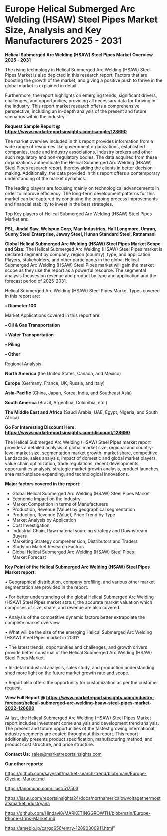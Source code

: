 # Europe Helical Submerged Arc Welding (HSAW) Steel Pipes Market Size, Analysis and Key Manufacturers 2025 - 2031

<Strong> Helical Submerged Arc Welding (HSAW) Steel Pipes Market Overview 2025 - 2031</strong>

The rising technology in Helical Submerged Arc Welding (HSAW) Steel Pipes Market is also depicted in this research report. Factors that are boosting the growth of the market, and giving a positive push to thrive in the global market is explained in detail.

Furthermore, the report highlights on emerging trends, significant drivers, challenges, and opportunities, providing all necessary data for thriving in the industry. This report market research offers a comprehensive perspective, including an in-depth analysis of the present and future scenarios within the industry.

<strong>Request Sample Report @ <a href=https://www.marketreportsinsights.com/sample/128690>https://www.marketreportsinsights.com/sample/128690</a></strong>

The market overview included in this report provides information from a wide range of resources like government organizations, established companies, trade and industry associations, industry brokers and other such regulatory and non-regulatory bodies. The data acquired from these organizations authenticate the Helical Submerged Arc Welding (HSAW) Steel Pipes research report, thereby aiding the clients in better decision making. Additionally, the data provided in this report offers a contemporary understanding of the market dynamics.

The leading players are focusing mainly on technological advancements in order to improve efficiency. The long-term development patterns for this market can be captured by continuing the ongoing process improvements and financial stability to invest in the best strategies.

Top Key players of Helical Submerged Arc Welding (HSAW) Steel Pipes Market are:

<strong>PSL, Jindal Saw, Welspun Corp, Man Industries, Hall Longmore, Umran, Sunny Steel Enterprise, Jaway Steel, Hunan Standard Steel, Ratnamani</strong>

<strong><b>Global Helical Submerged Arc Welding (HSAW) Steel Pipes Market Scope and Size:</b></strong>
The Helical Submerged Arc Welding (HSAW) Steel Pipes market is declared segment by company, region (country), type, and application. Players, stakeholders, and other participants in the global Helical Submerged Arc Welding (HSAW) Steel Pipes market will gain the market scope as they use the report as a powerful resource. The segmental analysis focuses on revenue and product by type and application and the forecast period of 2025-2031.

Helical Submerged Arc Welding (HSAW) Steel Pipes Market Types covered in this report are:

<strong>• Diameter 100</strong>

Market Applications covered in this report are:

<strong>• Oil & Gas Transportation

• Water Transportation

• Piling

• Other</strong> 

Regional Analysis

<strong>North America</strong> (the United States, Canada, and Mexico)

<strong>Europe</strong> (Germany, France, UK, Russia, and Italy)

<strong>Asia-Pacific</strong> (China, Japan, Korea, India, and Southeast Asia)

<strong>South America</strong> (Brazil, Argentina, Colombia, etc.)

<strong>The Middle East and Africa</strong> (Saudi Arabia, UAE, Egypt, Nigeria, and South Africa)

<strong>Go For Interesting Discount Here: <a href=https://www.marketreportsinsights.com/discount/128690>https://www.marketreportsinsights.com/discount/128690</a></strong>

The Helical Submerged Arc Welding (HSAW) Steel Pipes market report provides a detailed analysis of global market size, regional and country-level market size, segmentation market growth, market share, competitive Landscape, sales analysis, impact of domestic and global market players, value chain optimization, trade regulations, recent developments, opportunities analysis, strategic market growth analysis, product launches, area marketplace expanding, and technological innovations.

<strong><b>Major factors covered in the report:</b></strong>
<ul>
  <li>Global Helical Submerged Arc Welding (HSAW) Steel Pipes Market </li>
  <li>Economic Impact on the Industry</li>
  <li>Market Competition in terms of Manufacturers</li>
  <li>Production, Revenue (Value) by geographical segmentation</li>
  <li>Production, Revenue (Value), Price Trend by Type</li>
  <li>Market Analysis by Application</li>
  <li>Cost Investigation</li>
  <li>Industrial Chain, Raw material sourcing strategy and Downstream Buyers</li>
  <li>Marketing Strategy comprehension, Distributors and Traders</li>
  <li>Study on Market Research Factors</li>
  <li>Global Helical Submerged Arc Welding (HSAW) Steel Pipes Market Forecast</li>
</ul>

<strong><b>Key Point of the Helical Submerged Arc Welding (HSAW) Steel Pipes Market report:</b></strong>

• Geographical distribution, company profiling, and various other market segmentation are provided in the report.

• For better understanding of the global Helical Submerged Arc Welding (HSAW) Steel Pipes market status, the accurate market valuation which comprises of size, share, and revenue are also covered.

• Analysis of the competitive dynamic factors better extrapolate the complete market overview

• What will be the size of the emerging Helical Submerged Arc Welding (HSAW) Steel Pipes market in 2031?

• The latest trends, opportunities and challenges, and growth drivers provide better construal of the Helical Submerged Arc Welding (HSAW) Steel Pipes Market.

• In-detail industrial analysis, sales study, and production understanding shed more light on the future market growth rate and scope.

• Report also offers the opportunity for customization as per the customer request.

<strong><b>View Full Report @ <a href=https://www.marketreportsinsights.com/industry-forecast/helical-submerged-arc-welding-hsaw-steel-pipes-market-2022-128690>https://www.marketreportsinsights.com/industry-forecast/helical-submerged-arc-welding-hsaw-steel-pipes-market-2022-128690</a></b></strong>


At last, the Helical Submerged Arc Welding (HSAW) Steel Pipes Market report includes investment come analysis and development trend analysis. The present and future opportunities of the fastest growing international industry segments are coated throughout this report. This report additionally presents product specification, manufacturing method, and product cost structure, and price structure.

<strong>Contact Us:</strong>
sales@marketreportsinsights.com

<strong>Our other reports:</strong>

<a href=https://github.com/sayysaif/market-search-trend/blob/main/Europe-Glycine-Market.md>https://github.com/sayysaif/market-search-trend/blob/main/Europe-Glycine-Market.md</a>

<a href=https://tanomuno.com/illust/517503>https://tanomuno.com/illust/517503</a>

<a href=https://issuu.com/reportsinsights24/docs/northamericalowvoltagethermostatsmarketindustryana>https://issuu.com/reportsinsights24/docs/northamericalowvoltagethermostatsmarketindustryana</a>

<a href=https://github.com/Hindavi8/MARKETINGGROWTH/blob/main/Europe-Phone-Grips-Market.md>https://github.com/Hindavi8/MARKETINGGROWTH/blob/main/Europe-Phone-Grips-Market.md</a>

<a href=https://ameblo.jp/cargo656/entry-12890300911.html>https://ameblo.jp/cargo656/entry-12890300911.html</a>"
